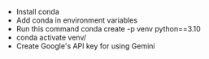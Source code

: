 - Install conda
- Add conda in environment variables
- Run this command conda create -p venv python==3.10
- conda activate venv/
- Create Google's API key for using Gemini
